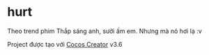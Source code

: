 # hurt
Theo trend phim Thắp sáng anh, sưởi ấm em. Nhưng mà nó hơi lạ :v

Project được tạo với [Cocos Creator](https://www.cocos.com/en/creator) v3.6
